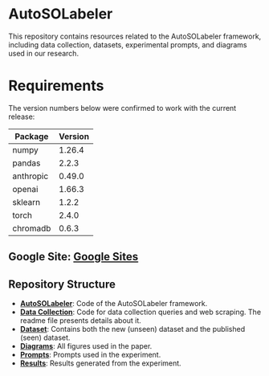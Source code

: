 # AutoSOLabeler

This repository contains resources related to the AutoSOLabeler framework, including data collection, datasets, experimental prompts, and diagrams used in our research.

# Requirements

The version numbers below were confirmed to work with the current release:

| Package    | Version   |
|------------|----------|
| numpy      | 1.26.4   |
| pandas     | 2.2.3    |
| anthropic  | 0.49.0   |
| openai     | 1.66.3   |
| sklearn    | 1.2.2    |
| torch      | 2.4.0    |
| chromadb   | 0.6.3    |

## Google Site: [Google Sites](https://sites.google.com/view/autosolabeler)
## Repository Structure
- [**AutoSOLabeler**](./AutoSOLabeler): Code of the AutoSOLabeler framework. 
- [**Data Collection**](./Data%20Collection): Code for data collection queries and web scraping. The readme file presents details about it.
- [**Dataset**](./Dataset): Contains both the new (unseen) dataset and the published (seen) dataset.
- [**Diagrams**](./Diagrams): All figures used in the paper.
- [**Prompts**](./Prompts): Prompts used in the experiment.
- [**Results**](./Results): Results generated from the experiment.
